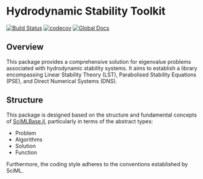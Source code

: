 # Hydrodynamic Stability Toolkit
[![Build Status](https://github.com/DislikePineapple/Julia-HydrodynamicStability.jl/workflows/CI/badge.svg)](https://github.com/DislikePineapple/Julia-HydrodynamicStability.jl/actions?query=workflow%3ACI)
[![codecov](https://codecov.io/github/DislikePineapple/Julia-HydrodynamicStability.jl/branch/master/graph/badge.svg)](https://app.codecov.io/github/DislikePineapple/Julia-HydrodynamicStability.jl)
[![Global Docs](https://img.shields.io/badge/docs-latest-blue.svg)](https://dislikepineapple.github.io/Julia-HydrodynamicStability.jl/dev/)

## Overview

This package provides a comprehensive solution for eigenvalue problems associated with hydrodynamic stability systems.
It aims to establish a library encompassing Linear Stability Theory (LST), Parabolised Stability Equations (PSE), and Direct Numerical Systems (DNS).

## Structure

This package is designed based on the structure and fundamental concepts of [SciMLBase.jl](https://github.com/SciML/SciMLBase.jl), particularly in terms of the abstract types:

- Problem
- Algorithms
- Solution
- Function

Furthermore, the coding style adheres to the conventions established by SciML.
